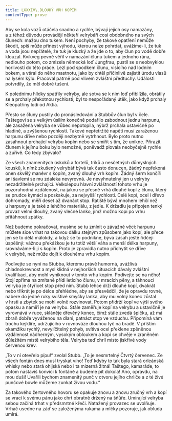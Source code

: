 ```yaml
---
title: LXXXIV\.DLOUHÝ VRH KOPÍM
contentType: prose
---
```


Aby se kola vozů otáčela snadno a rychle, bývají jejich osy namazány, a z téhož důvodu provádějí někteří velrybáři cosi obdobného na svých člunech: mažou dno tukem. Není pochyby, že takové opatření nemůže škodit, spíš může přinést výhodu, kterou nelze pohrdat, uvážíme-li, že tuk a voda jsou nepřátelé, že tuk je kluzký a že jde o to, aby člun po vodě dobře klouzal. Kvíkveg pevně věřil v namazání člunu tukem a jednoho rána, nedlouho potom, co zmizela německá loď Jungfrau, pustil se s neobvyklou horlivostí do této práce. Lezl pod spodkem člunu, visícího nad lodním bokem, a vtíral do něho mastnotu, jako by chtěl přičinlivě zajistit úrodu vlasů na lysém kýlu. Pracoval patrně pod vlivem zvláštní předtuchy. Události potvrdily, že měl dobré tušení.

K polednímu hlídky spatřily velryby, ale sotva se k nim loď přiblížila, obrátily se a prchaly překotnou rychlostí; byl to nespořádaný útěk, jako když prchaly Kleopatřiny lodi od Aktia.

Přesto se čluny pustily do pronásledování a Stubbův člun byl v čele. Taštegovi se s velkým úsilím konečně podařilo zabodnout jednu harpunu, ale zasažená velryba se vůbec nepotopila, nýbrž prchala ustavičně po hladině, a zvýšenou rychlostí. Takové nepřetržité napětí musí zaraženou harpunu dříve nebo později nezbytně vytrhnout. Bylo proto nutno zasáhnout prchající velrybu kopím nebo se smířit s tím, že unikne. Přirazit člunem k jejímu boku bylo nemožné, poněvadž plovala neobyčejně rychle a zuřivě. Co tedy zbývalo?

Ze všech znamenitých úskoků a fortelů, triků a nesčetných důmyslných kousků, k nímž zkušený velrybář bývá tak často donucen, žádný nepřekoná onen skvělý manévr s kopím, zvaný dlouhý vrh kopím. Žádný šerm končíři ani šavlemi se mu zdaleka nevyrovná. Je nevyhnutelný jen u velryby nezadržitelně prchající. Velkolepou hlavní zvláštností tohoto vrhu je pozoruhodná vzdálenost, na jakou se přesně vrhá dlouhé kopí z člunu, který se prudce kymácí a poskakuje, za nejvyšší rychlosti. Celé kopí, ocel i dřevo dohromady, měří deset až dvanáct stop. Ratiště bývá mnohem lehčí než u harpuny a je také z lehčího materiálu, z jedle. K držadlu je připojen tenký provaz velmi dlouhý, zvaný vlečné lanko, jímž možno kopí po vrhu přitáhnout zpátky.

Než budeme pokračovat, musíme se tu zmínit o závažné věci: harpunu můžete sice vrhat na takovou dálku stejným způsobem jako kopí, ale přece jen se to dělá málokdy, a když se to podnikne, bývá zásah ještě řidčeji úspěšný: vážnou překážkou je tu totiž větší váha a menší délka harpuny, srovnáváme-li ji s kopím. Proto je zpravidla nutno přichytit se dříve k velrybě, než může dojít k dlouhému vrhu kopím.

Podívejte se nyní na Stubba, kterému právě humorná, uvážlivá chladnokrevnost a mysl klidná v nejhorších situacích dávaly zvláštní kvalifikaci, aby mohl vyniknout v tomto vrhu kopím. Podívejte se na něho! Stojí zpříma na zmítané přídi letícího člunu, v mracích pěny, a táhnoucí velryba je čtyřicet stop před ním. Stubb lehce drží dlouhé kopí, dvakrát nebo třikrát je po délce přehlédne, aby se přesvědčil, že je opravdu rovné, nabere do jedné ruky svištivé smyčky lanka, aby mu volný konec zůstal v hrsti a zbytek se mohl volně rozvinovat. Potom přidrží kopí ve výši svého opasku a namíří je na velrybu. Stále zaměřuje kopí na velrybu a ustavičně je vyrovnává v ruce, skláněje dřevěný konec, čímž stále zvedá špičku, až má zbraň dobře vyváženou na dlani, patnáct stop ve vzduchu. Připomíná vám trochu kejklíře, udržujícího v rovnováze dlouhou tyč na bradě. V příštím okamžiku rychlý, nevylíčitelný pohyb, svítivá ocel překlene zpěněnou vzdálenost nádherným, vysokým obloukem a kopí se chvěje v zraněném důležitém místě velrybího těla. Velryba teď chrlí místo jiskřivé vody červenou krev.

„To v ní otevřelo pípu!“ zvolal Stubb. „To je nesmrtelný Čtvrtý červenec. Ze všech fontán dnes musí tryskat víno! Teď kdyby to tak byla stará orleánská whisky nebo stará ohijská nebo i ta mizerná žitná! Taštego, kamaráde, to potom nastavíš konvici k fontáně a budeme pít dokola! Ano, opravdu, na mou duši! Uvařili bychom znamenitý punč v otvoru jejího chrliče a z té živé punčové bowle můžeme zunkat živou vodu.“

Za takového žertovného hovoru se opakuje znovu a znovu zručný vrh a kopí se vrací k svému pánu jako chrt obratně držený na šňůře. Umírající velryba sebou začíná trhat v předsmrtné křeči. Natažený provazec se uvolňuje. Vrhač usedne na záď se založenýma rukama a mlčky pozoruje, jak obluda umírá.

